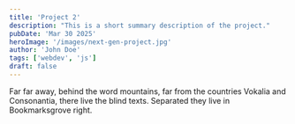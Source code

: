 ```yaml
---
title: 'Project 2'
description: "This is a short summary description of the project."
pubDate: 'Mar 30 2025'
heroImage: '/images/next-gen-project.jpg'
author: 'John Doe'
tags: ['webdev', 'js']
draft: false
---
```

Far far away, behind the word mountains, far from the countries Vokalia and Consonantia, there live the blind texts. Separated they live in Bookmarksgrove right.
